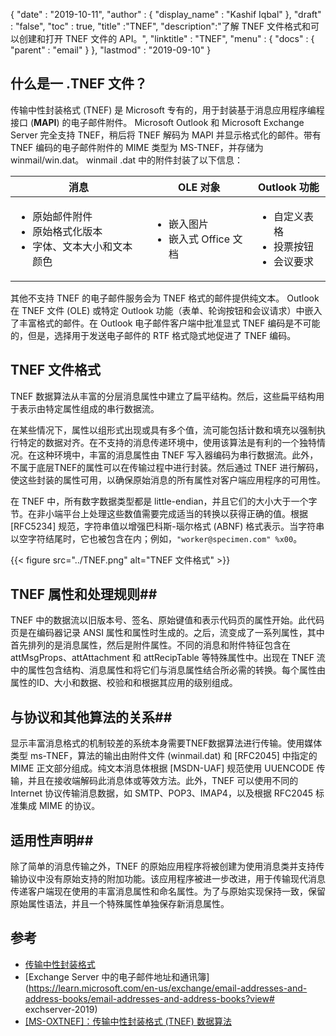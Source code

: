 {
  "date" : "2019-10-11",
  "author" : {
    "display_name" : "Kashif Iqbal"
},
  "draft" : "false",
  "toc" : true,
  "title" :"TNEF",
  "description":"了解 TNEF 文件格式和可以创建和打开 TNEF 文件的 API。",
  "linktitle" : "TNEF",
  "menu" : {
    "docs" : {
      "parent" : "email"
}
},
  "lastmod" : "2019-09-10"
}

## 什么是一 .TNEF 文件？

传输中性封装格式 (TNEF) 是 Microsoft 专有的，用于封装基于消息应用程序编程接口 (**MAPI**) 的电子邮件附件。 Microsoft Outlook 和 Microsoft Exchange Server 完全支持 TNEF，稍后将 TNEF 解码为 MAPI 并显示格式化的邮件。带有 TNEF 编码的电子邮件附件的 MIME 类型为 MS-TNEF，并存储为 winmail/win.dat。 winmail .dat 中的附件封装了以下信息：


|消息|OLE 对象|Outlook 功能
---|---|---|
|<ul><li>原始邮件附件</li><li>原始格式化版本</li><li>字体、文本大小和文本颜色</li></ul>|<ul><li>嵌入图片</li><li>嵌入式 Office 文档</li></ul>|<ul><li>自定义表格</li><li>投票按钮</li><li>会议要求</li></ul>


其他不支持 TNEF 的电子邮件服务会为 TNEF 格式的邮件提供纯文本。 Outlook 在 TNEF 文件 (OLE) 或特定 Outlook 功能（表单、轮询按钮和会议请求）中嵌入了丰富格式的邮件。在 Outlook 电子邮件客户端中批准显式 TNEF 编码是不可能的，但是，选择用于发送电子邮件的 RTF 格式隐式地促进了 TNEF 编码。

## TNEF 文件格式

TNEF 数据算法从丰富的分层消息属性中建立了扁平结构。然后，这些扁平结构用于表示由特定属性组成的串行数据流。

在某些情况下，属性以组形式出现或具有多个值，流可能包括计数和填充以强制执行特定的数据对齐。在不支持的消息传递环境中，使用该算法是有利的一个独特情况。在这种环境中，丰富的消息属性由 TNEF 写入器编码为串行数据流。此外，不属于底层TNEF的属性可以在传输过程中进行封装。然后通过 TNEF 进行解码，使这些封装的属性可用，以确保原始消息的所有属性对客户端应用程序的可用性。

在 TNEF 中，所有数字数据类型都是 little-endian，并且它们的大小大于一个字节。在非小端平台上处理这些数值需要完成适当的转换以获得正确的值。根据 [RFC5234] 规范，字符串值以增强巴科斯-瑙尔格式 (ABNF) 格式表示。当字符串以空字符结尾时，它也被包含在内；例如，`"worker@specimen.com" %x00`。

{{< figure src="../TNEF.png" alt="TNEF 文件格式" >}}

## TNEF 属性和处理规则##

TNEF 中的数据流以旧版本号、签名、原始键值和表示代码页的属性开始。此代码页是在编码器记录 ANSI 属性和属性时生成的。之后，流变成了一系列属性，其中首先排列的是消息属性，然后是附件属性。不同的消息和附件特征包含在 attMsgProps、attAttachment 和 attRecipTable 等特殊属性中。出现在 TNEF 流中的属性包含结构、消息属性和将它们与消息属性结合所必需的转换。每个属性由属性的ID、大小和数据、校验和和根据其应用的级别组成。

## 与协议和其他算法的关系##

显示丰富消息格式的机制较差的系统本身需要TNEF数据算法进行传输。使用媒体类型 ms-TNEF，算法的输出由附件文件 (winmail.dat) 和 [RFC2045] 中指定的 MIME 正文部分组成。纯文本消息体根据 [MSDN-UAF] 规范使用 UUENCODE 传输，并且在接收端解码此消息体或等效方法。此外，TNEF 可以使用不同的 Internet 协议传输消息数据，如 SMTP、POP3、IMAP4，以及根据 RFC2045 标准集成 MIME 的协议。

## 适用性声明##

除了简单的消息传输之外，TNEF 的原始应用程序将被创建为使用消息类并支持传输协议中没有原始支持的附加功能。该应用程序被进一步改进，用于传输现代消息传递客户端现在使用的丰富消息属性和命名属性。为了与原始实现保持一致，保留原始属性语法，并且一个特殊属性单独保存新消息属性。

## 参考

* [传输中性封装格式](https://en.wikipedia.org/wiki/Transport_Neutral_Encapsulation_Format)
* [Exchange Server 中的电子邮件地址和通讯簿](https://learn.microsoft.com/en-us/exchange/email-addresses-and-address-books/email-addresses-and-address-books?view# exchserver-2019)
* [[MS-OXTNEF]：传输中性封装格式 (TNEF) 数据算法](https://msdn.microsoft.com/en-us/library/cc425498(v#exchg.80).aspx)

